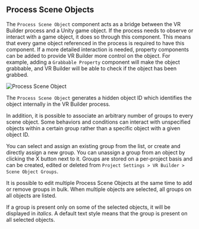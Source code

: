 ## Process Scene Objects

The `Process Scene Object` component acts as a bridge between the VR Builder process and a Unity game object. If the
process needs to observe or interact with a game object, it does so through this component. This means that every game
object referenced in the process is required to have this component. If a more detailed interaction is needed, property
components can be added to provide VR Builder more control on the object. For example, adding a `Grabbable Property`
component will make the object grabbable, and VR Builder will be able to check if the object has been grabbed.

![Process Scene Object](images/process-scene-object.png)

The `Process Scene Object` generates a hidden object ID which identifies the object internally in the VR Builder
process.

In addition, it is possible to associate an arbitrary number of groups to every scene object. Some behaviors and
conditions can interact with unspecified objects within a certain group rather than a specific object with a given
object ID.

You can select and assign an existing group from the list, or create and directly assign a new group. You can unassign a
group from an object by clicking the X button next to it. Groups are stored on a per-project basis and can be created,
edited or deleted from `Project Settings > VR Builder > Scene Object Groups`.

It is possible to edit multiple Process Scene Objects at the same time to add or remove groups in bulk. When multiple
objects are selected, all groups on all objects are listed.

If a group is present only on some of the selected objects, it will be displayed in *italics*. A default text style
means that the group is present on all selected objects.
